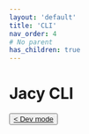 ```yaml
---
layout: 'default'
title: 'CLI'
nav_order: 4
# No parent
has_children: true
---
```


# Jacy CLI
<div class="nav-btn-block">
    <button class="nav-btn left">
    <a class="link" href="/Jacy-Dev-Book/cli/dev-mode.html">< Dev mode</a>
</button>

    
</div>
